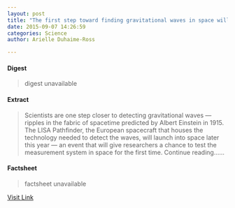 ```yaml
---
layout: post
title: "The first step toward finding gravitational waves in space will be launched this year"
date: 2015-09-07 14:26:59
categories: Science
author: Arielle Duhaime-Ross

---
```



#### Digest
>digest unavailable

#### Extract
>Scientists are one step closer to detecting gravitational waves — ripples in the fabric of spacetime predicted by Albert Einstein in 1915. The LISA Pathfinder, the European spacecraft that houses the technology needed to detect the waves, will launch into space later this year — an event that will give researchers a chance to test the measurement system in space for the first time. Continue reading&hellip;...

#### Factsheet
>factsheet unavailable

[Visit Link](http://www.theverge.com/2015/9/7/9271897/lisa-pathfinder-esa-gravitional-waves-physics-einstein)


